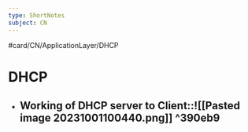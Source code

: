 ```yaml
---
type: ShortNotes
subject: CN
---
```

#card/CN/ApplicationLayer/DHCP
# DHCP
- ## Working of DHCP server to Client::![[Pasted image 20231001100440.png]] ^390eb9 <!--SR:!2023-10-30,2,230-->
